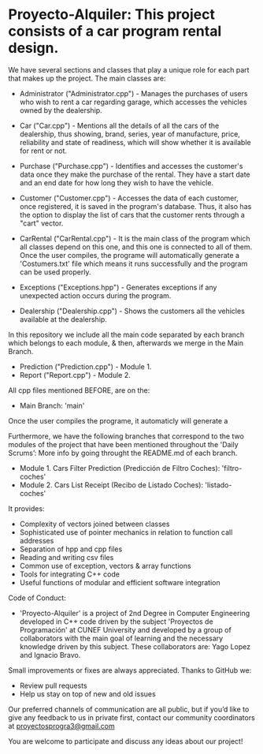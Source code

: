 # Proyecto-Alquiler: This project consists of a car program rental design.
We have several sections and classes that play a unique role for each part that makes up the project. 
The main classes are: 
- Administrator ("Administrator.cpp") - Manages the purchases of users who wish to rent a car regarding garage, which accesses the vehicles owned by the dealership. 

- Car ("Car.cpp") - Mentions all the details of all the cars of the dealership, thus showing, brand, series, year of manufacture, price, reliability and state of readiness, which will show whether it is available for rent or not.

- Purchase ("Purchase.cpp") - Identifies and accesses the customer's data once they make the purchase of the rental. They have a start date and an end date for how long they wish to have the vehicle.

- Customer ("Customer.cpp") - Accesses the data of each customer, once registered, it is saved in the program's database. Thus, it also has the option to display the list of cars that the customer rents through a "cart" vector. 

- CarRental ("CarRental.cpp") - It is the main class of the program which all classes depend on this one, and this one is connected to all of them. Once the user compiles, the programe will automatically generate a 'Costumers.txt' file which means it runs successfully and the program can be used properly. 

- Exceptions ("Exceptions.hpp") - Generates exceptions if any unexpected action occurs during the program.

- Dealership ("Dealership.cpp") - Shows the customers all the vehicles available at the dealership.

In this repository we include all the main code separated by each branch which belongs to each module, & then, afterwards we merge in the Main Branch.
- Prediction ("Prediction.cpp") - Module 1.
- Report ("Report.cpp") - Module 2.

All cpp files mentioned BEFORE, are on the: 
- Main Branch: 'main'

Once the user compiles the programe, it automaticly will generate a 

Furthermore, we have the following branches that correspond to the two modules of the project that have been mentioned throughout the 'Daily Scrums’: More info by going throught the README.md of each branch.
- Module 1. Cars Filter Prediction (Predicción de Filtro Coches): 'filtro-coches'
- Module 2. Cars List Receipt (Recibo de Listado Coches): 'listado-coches'

It provides:

- Complexity of vectors joined between classes
- Sophisticated use of pointer mechanics in relation to function call addresses
- Separation of hpp and cpp files
- Reading and writing csv files
- Common use of exception, vectors & array functions
- Tools for integrating C++ code
- Useful functions of modular and efficient software integration

Code of Conduct: 
- 'Proyecto-Alquiler' is a project of 2nd Degree in Computer Engineering developed in C++ code driven by the subject 'Proyectos de Programación' at CUNEF University and developed by a group of collaborators with the main goal of learning and the necessary knowledge driven by this subject. These collaborators are: Yago Lopez and Ignacio Bravo.

Small improvements or fixes are always appreciated. Thanks to GitHub we:
- Review pull requests
- Help us stay on top of new and old issues

Our preferred channels of communication are all public, but if you’d like to give any feedback to us in private first, contact our community coordinators at proyectosprogra3@gmail.com

You are welcome to participate and discuss any ideas about our project!
